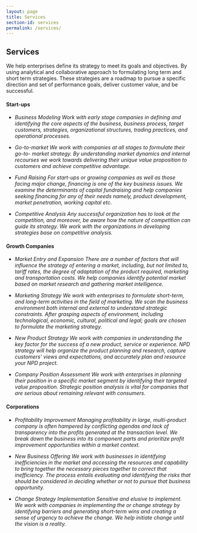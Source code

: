 ```yaml
---
layout: page
title: Services
section-id: services
permalink: /services/
---
```


## Services

We help enterprises define its strategy to meet its goals and objectives. By using analytical and collaborative approach to formulating long term and short term strategies. These strategies are a roadmap to pursue a specific direction and set of performance goals, deliver customer value, and be successful.


#### Start-ups

- _Business Modeling_
_Work with early stage companies in defining and identifying the core aspects of the business, business process, target customers, strategies, organizational structures, trading practices, and operational processes._

- _Go-to-market_
_We work with companies at all stages to formulate their go-to- market strategy. By understanding market dynamics and internal recourses we work towards delivering their unique value proposition to customers and achieve competitive advantage._

- _Fund Raising_
_For start-ups or growing companies as well as those facing major change, financing is one of the key business issues. We examine the determinants of capital fundraising and help companies seeking financing for any of their needs namely, product development, market penetration, working capital etc._

- _Competitive Analysis_
_Any successful organization has to look at the competition, and moreover, be aware how the nature of competition can guide its strategy. We work with the organizations in developing strategies base on competitive analysis._

#### Growth Companies

- _Market Entry and Expansion_
_There are a number of factors that will influence the strategy of entering a market, including, but not limited to, tariff rates, the degree of adaptation of the product required, marketing and transportation costs. We help companies identify potential market based on market research and gathering market intelligence._

- _Marketing Strategy_
_We work with enterprises to formulate short-term, and long-term activities in the field of marketing. We scan the business environment both internal and external to understand strategic constraints. After grasping aspects of environment, including technological, economic, cultural, political and legal; goals are chosen to formulate the marketing strategy._

- _New Product Strategy_
_We work with companies in understanding the key factor for the success of a new product, service or experience. NPD strategy will help organize the product planning and research, capture customers' views and expectations, and accurately plan and resource your NPD project._

- _Company Position Assessment_
_We work with enterprises in planning their position in a specific market segment by identifying their targeted value proposition. Strategic position analysis is vital for companies that are serious about remaining relevant with consumers._

#### Corporations

- _Profitability Improvement_
_Managing profitability in large, multi-product company is often hampered by conflicting agendas and lack of transparency into the profits generated at the transaction level. We break down the business into its component parts and prioritize profit improvement opportunities within a market context._

- _New Business Offering_
_We work with businesses in identifying inefficiencies in the market and accessing the resources and capability to bring together the necessary pieces together to correct that inefficiency. The process entails evaluating and identifying the risks that should be considered in deciding whether or not to pursue that business opportunity._

- _Change Strategy Implementation_
_Sensitive and elusive to implement. We work with companies in implementing the or change strategy by identifying barriers and generating short-term wins and creating a sense of urgency to achieve the change. We help initiate change until the vision is a reality._
